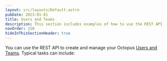 ```yaml
---
layout: src/layouts/Default.astro
pubDate: 2023-01-01
title: Users and Teams
description: This section includes examples of how to use the REST API to manage users and teams in Octopus.
navOrder: 220
hideInThisSectionHeader: true
---
```

You can use the REST API to create and manage your Octopus [Users and Teams](/docs/security/users-and-teams/). Typical tasks can include:
